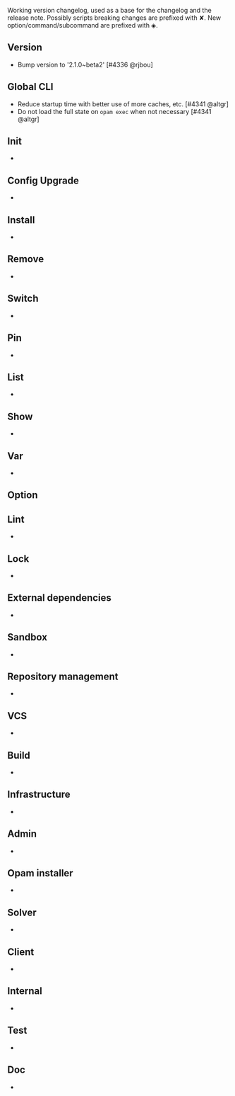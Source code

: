 Working version changelog, used as a base for the changelog and the release
note.
Possibly scripts breaking changes are prefixed with ✘.
New option/command/subcommand are prefixed with ◈.

## Version
  * Bump version to '2.1.0~beta2' [#4336 @rjbou]

## Global CLI
  * Reduce startup time with better use of more caches, etc. [#4341 @altgr]
  * Do not load the full state on `opam exec` when not necessary [#4341 @altgr]

## Init
  *

## Config Upgrade
  *

## Install
  *

## Remove
  *

## Switch
  *

## Pin
  *

## List
  *

## Show
  *

## Var
  *

## Option

## Lint
  *

## Lock
  *

## External dependencies
  *

## Sandbox
  *

## Repository management
  *

## VCS
  *

## Build
  *

## Infrastructure
  *

## Admin
  *

## Opam installer
  *

## Solver
  *

## Client
  *

## Internal
  *

## Test
  *

## Doc
  *
